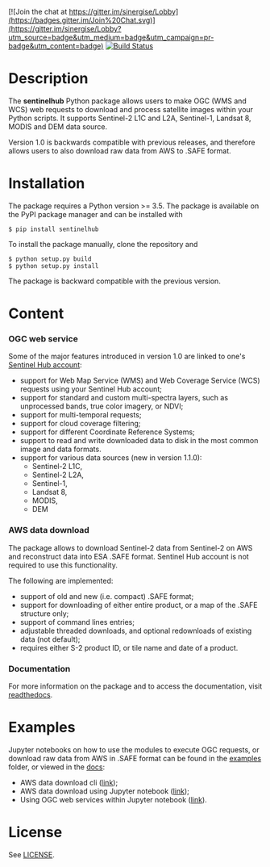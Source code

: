 [![Join the chat at https://gitter.im/sinergise/Lobby](https://badges.gitter.im/Join%20Chat.svg)](https://gitter.im/sinergise/Lobby?utm_source=badge&utm_medium=badge&utm_campaign=pr-badge&utm_content=badge)
[![Build Status](https://travis-ci.org/sentinel-hub/sentinelhub-py.svg?branch=master)](https://travis-ci.org/sentinel-hub/sentinelhub-py)

# Description

The **sentinelhub** Python package allows users to make OGC (WMS and WCS)
web requests to download and process satellite images within your Python
scripts. It supports Sentinel-2 L1C and L2A, Sentinel-1, Landsat 8, MODIS and DEM data source.

Version 1.0 is backwards compatible with previous releases,
and therefore allows users to also download raw data from AWS to .SAFE
format.

# Installation

The package requires a Python version >= 3.5. The package is available on
the PyPI package manager and can be installed with

```
$ pip install sentinelhub
```

To install the package manually, clone the repository and
```
$ python setup.py build
$ python setup.py install
```

The package is backward compatible with the previous version.

# Content

### OGC web service

Some of the major features introduced in version 1.0 are linked to one's [Sentinel Hub account](https://services.sentinel-hub.com/oauth/subscription):
 * support for Web Map Service (WMS) and Web Coverage Service (WCS) requests using your Sentinel Hub account;
 * support for standard and custom multi-spectra layers, such as unprocessed
 bands, true color imagery, or NDVI;
 * support for multi-temporal requests;
 * support for cloud coverage filtering;
 * support for different Coordinate Reference Systems;
 * support to read and write downloaded data to disk in the most common
 image and data formats.
 * support for various data sources (new in version 1.1.0):
   * Sentinel-2 L1C,
   * Sentinel-2 L2A,
   * Sentinel-1,
   * Landsat 8,
   * MODIS,
   * DEM


### AWS data download

The package allows to download Sentinel-2 data from Sentinel-2 on AWS
and reconstruct data into ESA .SAFE format. Sentinel Hub account is not required to use this functionality.

The following are implemented:
 * support of old and new (i.e. compact) .SAFE format;
 * support for downloading of either entire product, or a map of the .SAFE
 structure only;
 * support of command lines entries;
 * adjustable threaded downloads, and optional redownloads of existing data (not default);
 * requires either S-2 product ID, or tile name and date of a product.

### Documentation

For more information on the package and to access the documentation, visit [readthedocs](http://sentinelhub-py.readthedocs.io/).


# Examples

Jupyter notebooks on how to use the modules to execute OGC requests, or
download raw data from AWS in .SAFE format can be found in the [examples](examples/)
folder, or viewed in the [docs](http://sentinelhub-py.readthedocs.io/):
 * AWS data download cli ([link](http://sentinelhub-py.readthedocs.io/en/latest/aws_cli.html));
 * AWS data download using Jupyter notebook ([link](http://sentinelhub-py.readthedocs.io/en/latest/examples/aws_request.html));
 * Using OGC web services within Jupyter notebook ([link](http://sentinelhub-py.readthedocs.io/en/latest/examples/ogc_request.html)).

# License

See [LICENSE](LICENSE.md).
